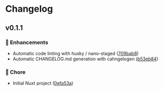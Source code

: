 # Changelog


## v0.1.1


### 🚀 Enhancements

- Automatic code linting with husky / nano-staged ([709bab8](https://github.com/lewebsimple/nuxt-fullstack/commit/709bab8))
- Automatic CHANGELOG.md generation with cahngelogen ([b53eb84](https://github.com/lewebsimple/nuxt-fullstack/commit/b53eb84))

### 🏡 Chore

- Initial Nuxt project ([0efa53a](https://github.com/lewebsimple/nuxt-fullstack/commit/0efa53a))

